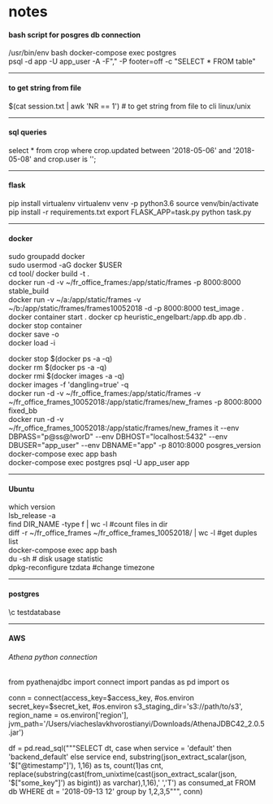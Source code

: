 # notes

#### bash script for posgres db connection
/usr/bin/env bash
docker-compose exec postgres  \
psql -d app -U app_user -A -F"," -P footer=off -c "SELECT * FROM table"
________________________________________
#### to get string from file
$(cat session.txt | awk 'NR == 1') # to get string from file to cli linux/unix

_________
#### sql queries
select * from crop where crop.updated between '2018-05-06' and '2018-05-08' and crop.user is '';
_____
#### flask
pip install virtualenv
virtualenv venv -p python3.6
source venv/bin/activate 
pip install -r requirements.txt
export FLASK_APP=task.py
python task.py
________
#### docker
sudo groupadd docker  
sudo usermod -aG docker $USER  
cd tool/ docker build -t <short docker image name> .  
docker run -d -v ~/fr_office_frames:/app/static/frames -p 8000:8000 stable_build  
docker run -v ~/a:/app/static/frames -v ~/b:/app/static/frames/frames10052018 -d -p 8000:8000  test_image . 
docker container start <existing container name> . 
docker cp heuristic_engelbart:/app.db app.db . 
docker stop container  
docker save -o <path for generated tar file> <image name>  
docker load -i <path to image tar file>  

docker stop $(docker ps -a -q) \
docker rm $(docker ps -a -q)  
docker rmi $(docker images -a -q)  
docker images -f 'dangling=true' -q  
docker run -d -v ~/fr_office_frames:/app/static/frames -v ~/fr_office_frames_10052018:/app/static/frames/new_frames -p 8000:8000 fixed_bb  
docker run -d -v ~/fr_office_frames_10052018:/app/static/frames/new_frames it --env DBPASS="p@ss@!worD" --env   DBHOST="localhost:5432" --env DBUSER="app_user" --env DBNAME="app" -p 8010:8000 posgres_version  
docker-compose  exec app bash   
docker-compose exec postgres  psql -U app_user app   
___
#### Ubuntu
which version  
lsb_release -a  
find DIR_NAME -type f | wc -l #count files in dir  
diff -r ~/fr_office_frames ~/fr_office_frames_10052018/ | wc -l #get duples list  
docker-compose  exec app bash  
du -sh # disk usage statistic  
dpkg-reconfigure tzdata  #change timezone  
___
#### postgres
 \c testdatabase
___
#### AWS
###### Athena python connection
from pyathenajdbc import connect
import pandas as pd
import os

conn = connect(access_key=$access_key, #os.environ
                secret_key=$secret_ket, #os.environ
                s3_staging_dir='s3://path/to/s3',
                region_name = os.environ['region'],
                jvm_path='/Users/viacheslavkhvorostianyi/Downloads/AthenaJDBC42_2.0.5.jar')

df = pd.read_sql("""SELECT dt, case when service = 'default' then 'backend_default' else service end,
                   substring(json_extract_scalar(json, '$["@timestamp"]'), 1,16) as ts,
                   count(1)as cnt,
                   replace(substring(cast(from_unixtime(cast(json_extract_scalar(json, '$["some_key"]') as bigint)) as varchar),1,16),' ','T') as consumed_at
                   FROM db
                   WHERE dt = '2018-09-13 12'
                   group by 1,2,3,5""", conn)
